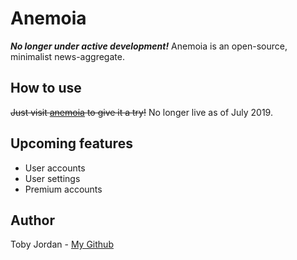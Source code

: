 # Anemoia
**_No longer under active development!_**
Anemoia is an open-source, minimalist news-aggregate.

## How to use
~~Just visit [anemoia](https://anemoia.tech) to give it a try!~~ No longer live as of July 2019.

## Upcoming features

* User accounts
* User settings
* Premium accounts

## Author
Toby Jordan - [My Github](github.com/tobyjordan)
